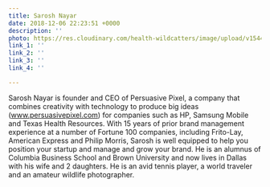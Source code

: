 ```yaml
---
title: Sarosh Nayar
date: 2018-12-06 22:23:51 +0000
description: ''
photo: https://res.cloudinary.com/health-wildcatters/image/upload/v1544135043/image.png
link_1: ''
link_2: ''
link_3: ''
link_4: ''

---
```

Sarosh Nayar is founder and CEO of Persuasive Pixel, a company that combines creativity with technology to produce big ideas (www.persuasivepixel.com) for companies such as HP, Samsung Mobile and Texas Health Resources. With 15 years of prior brand management experience at a number of Fortune 100 companies, including Frito-Lay, American Express and Philip Morris, Sarosh is well equipped to help you position your startup and manage and grow your brand. He is an alumnus of Columbia Business School and Brown University and now lives in Dallas with his wife and 2 daughters. He is an avid tennis player, a world traveler and an amateur wildlife photographer.